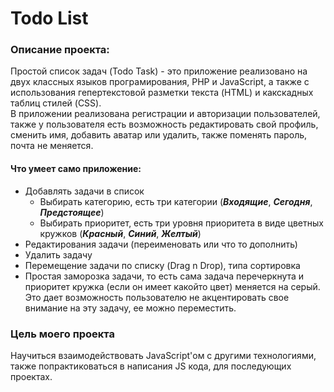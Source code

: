 # Todo List

### Описание проекта:

Простой список задач (Todo Task) - это приложение реализовано на двух классных языков програмирования, PHP и JavaScript,
а также с использования гепертекстовой разметки текста (HTML) и какскадных таблиц стилей (CSS).<br>
В приложении реализована регистрации и авторизации пользователей, также у пользователя есть возможность редактировать 
свой профиль, сменить имя, добавить аватар или удалить, также поменять пароль, почта не меняется.

#### Что умеет само приложение:
 - Добавлять задачи в список 
   - Выбирать категорию, есть три категории (***Входящие***, ***Сегодня***, ***Предстоящее***)  
   - Выбирать приоритет, есть три уровня приоритета в виде цветных кружков (***Красный***, ***Синий***, ***Желтый***) 
 - Редактирования задачи (переименовать или что то дополнить)
 - Удалить задачу
 - Перемещение задачи по списку (Drag n Drop), типа сортировка
 - Простая заморозка задачи, то есть сама задача перечеркнута и приоритет кружка (если он имеет какойто цвет) меняется
на серый. Это дает возможность пользователю не акцентировать свое внимание на эту задачу, ее можно переместить. 

### Цель моего проекта

Научиться взаимодействовать JavaScript'ом с другими технологиями, также попрактиковаться в написания JS кода, для последующих 
проектах.
